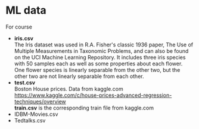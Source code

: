 # ML data
For course
* **iris.csv**  
  The Iris dataset was used in R.A. Fisher's classic 1936 paper, The Use of Multiple Measurements in Taxonomic Problems, and can also be found on the UCI Machine Learning Repository.
  It includes three iris species with 50 samples each as well as some properties about each flower. One flower species is linearly separable from the other two, but the other two are not linearly separable from each other.
* **test.csv**  
Boston House prices. Data from kaggle.com
https://www.kaggle.com/c/house-prices-advanced-regression-techniques/overview  
**train.csv** is the corresponding train file from kaggle.com
* IDBM-Movies.csv
* Tedtalks.csv

